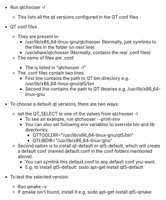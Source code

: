 * Run qtchooser -l
  * This lists all the qt versions configured in the QT conf files
  
* QT conf files
  * They are present in:
    * /usr/lib/x86_64-linux-gnu/qtchooser (Normally, just symlinks to the files in the folder on next line)
    * /usr/share/qtchooser  (Normally, contains the real .conf files)
  * The name of files are <Version>.conf
    * The <Version> is listed in "qtchooser -l"
  * The .conf files contain two lines
    * First line contains the path to QT bin directory e.g. /usr/lib/x86_64-linux-gnu/qt5/bin
    * Second line contains the path to QT libraries e.g. /usr/lib/x86_64-linux-gnu

* To choose a default qt versions, there are two ways:
  * set the QT_SELECT to one of the values from qtchooser -l
    * To see an example, run qtchooser --print-env
    * You can also set following env variables to override bin and lib directories:
      * QTTOOLDIR="/usr/lib/x86_64-linux-gnu/qt5/bin"
      * QTLIBDIR="/usr/lib/x86_64-linux-gnu"
  * Second option is to install qt-default or qt5-default, which will create a default conf (named default.conf in the conf folders mentioned above).
    * You can symlink this default.conf to any default conf you want.
    * E.g. to install qt5-default: sudo apt-get install qt5-default
    
* To test the selected version:
  * Run qmake -v
  * If qmake isn't found, install it e.g. sudo apt-get install qt5-qmake
  

